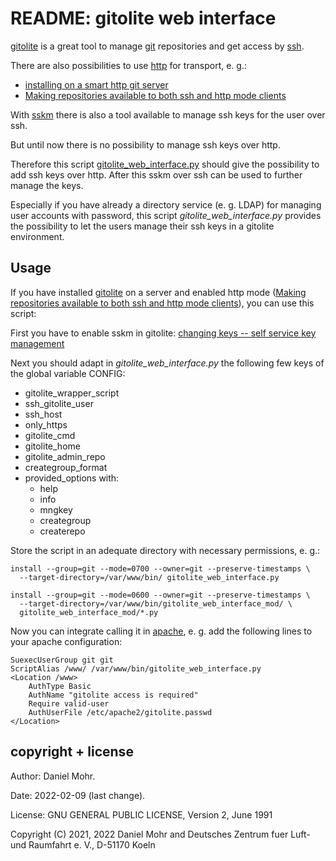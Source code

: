 # README: gitolite web interface

[gitolite](https://gitolite.com/gitolite/) is a great tool to manage
[git](https://git-scm.com/) repositories and get access by
[ssh](https://en.wikipedia.org/wiki/Secure_Shell_Protocol).

There are also possibilities to use
[http](https://en.wikipedia.org/wiki/Hypertext_Transfer_Protocol)
for transport, e. g.:

  * [installing on a smart http git server](https://gitolite.com/gitolite/http)
  * [Making repositories available to both ssh and http mode clients](https://gitolite.com/gitolite/contrib/ssh-and-http)

With [sskm](https://gitolite.com/gitolite/contrib/sskm) there is also a tool
available to manage ssh keys for the user over ssh.

But until now there is no possibility to manage ssh keys over http.

Therefore this script [gitolite_web_interface.py](gitolite_web_interface.py)
should give the possibility to add ssh keys over http. After this sskm over
ssh can be used to further manage the keys.

Especially if you have already a directory service (e. g. LDAP)
for managing user accounts with password, this script
*gitolite_web_interface.py* provides the possibility to let the users
manage their ssh keys in a gitolite environment.


## Usage

If you have installed [gitolite](https://gitolite.com/gitolite/) on a server
and enabled http mode
([Making repositories available to both ssh and http mode clients](https://gitolite.com/gitolite/contrib/ssh-and-http)),
you can use this script:

First you have to enable sskm in gitolite: [changing keys -- self service key management](https://gitolite.com/gitolite/contrib/sskm)

Next you should adapt in *gitolite_web_interface.py* the following few keys of
the global variable CONFIG:

  * gitolite_wrapper_script
  * ssh_gitolite_user
  * ssh_host
  * only_https
  * gitolite_cmd
  * gitolite_home
  * gitolite_admin_repo
  * creategroup_format
  * provided_options with:
    * help
	* info
	* mngkey
	* creategroup
	* createrepo

Store the script in an adequate directory with necessary permissions, e. g.:

    install --group=git --mode=0700 --owner=git --preserve-timestamps \ 
      --target-directory=/var/www/bin/ gitolite_web_interface.py

    install --group=git --mode=0600 --owner=git --preserve-timestamps \ 
      --target-directory=/var/www/bin/gitolite_web_interface_mod/ \
	  gitolite_web_interface_mod/*.py

Now you can integrate calling it in [apache](https://apache.org/),
e. g. add the following lines to your apache configuration:

    SuexecUserGroup git git
	ScriptAlias /www/ /var/www/bin/gitolite_web_interface.py
    <Location /www>
        AuthType Basic
        AuthName "gitolite access is required"
        Require valid-user
        AuthUserFile /etc/apache2/gitolite.passwd
    </Location>


## copyright + license

Author: Daniel Mohr.

Date: 2022-02-09 (last change).

License: GNU GENERAL PUBLIC LICENSE, Version 2, June 1991

Copyright (C) 2021, 2022 Daniel Mohr and Deutsches Zentrum fuer Luft- und Raumfahrt e. V., D-51170 Koeln

